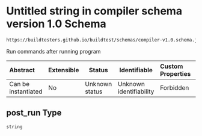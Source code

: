 # Untitled string in compiler schema version 1.0 Schema

```txt
https://buildtesters.github.io/buildtest/schemas/compiler-v1.0.schema.json#/properties/post_run
```

Run commands after running program


| Abstract            | Extensible | Status         | Identifiable            | Custom Properties | Additional Properties | Access Restrictions | Defined In                                                                             |
| :------------------ | ---------- | -------------- | ----------------------- | :---------------- | --------------------- | ------------------- | -------------------------------------------------------------------------------------- |
| Can be instantiated | No         | Unknown status | Unknown identifiability | Forbidden         | Allowed               | none                | [compiler-v1.0.schema.json\*](../out/compiler-v1.0.schema.json "open original schema") |

## post_run Type

`string`
